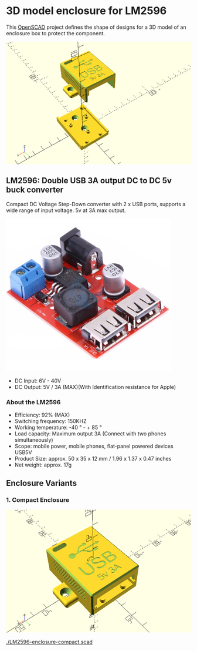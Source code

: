 # 3D model enclosure for  LM2596 

This [OpenSCAD](https://openscad.org/) project defines the shape of designs for a 3D model of an enclosure box to protect the component.

![Photo: Rendered Enclosure](./screenshots/LM2596-enclosure-compact-exploded.png)

## LM2596: Double USB 3A output DC to DC 5v buck converter

Compact DC Voltage Step-Down converter with 2 x USB ports, supports a wide
range of input voltage. 5v at 3A max output.

![Photo: Top View](./screenshots/advertisement.jpg)

- DC Input: 6V - 40V
- DC Output: 5V / 3A (MAX)(With Identification resistance for Apple)

### About the LM2596

- Efficiency: 92% (MAX)
- Switching frequency: 150KHZ
- Working temperature: -40 ° - + 85 °
- Load capacity: Maximum output 3A (Connect with two phones simultaneously)
- Scope: mobile power, mobile phones, flat-panel powered devices USB5V
- Product Size: approx. 50 x 35 x 12 mm / 1.96 x 1.37 x 0.47 inches
- Net weight: approx. 17g

## Enclosure Variants

### 1. Compact Enclosure

![Photo: Enclosure for XL4015](./screenshots/LM2596-enclosure-complete.png)

[./LM2596-enclosure-compact.scad]()
